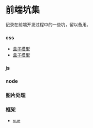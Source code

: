 # 前端坑集

记录在前端开发过程中的一些坑，留以备用。

### css
* [盒子模型](/box-model.md)
* [盒子模型](/box-model.md)
### js
### node
### 图片处理

### 框架

* [vue](/vue.md)



